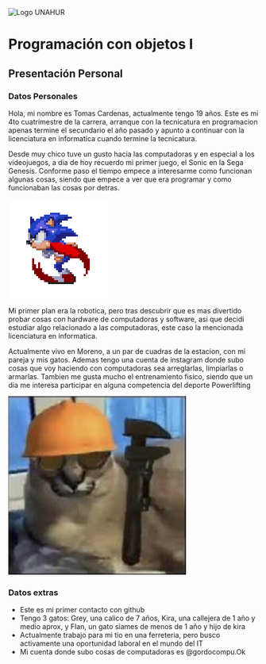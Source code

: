 ![Logo UNAHUR](./UNAHUR.png)

# Programación con objetos I
## Presentación Personal

### Datos Personales
Hola, mi nombre es Tomas Cardenas, actualmente tengo 19 años. Este es mi 4to cuatrimestre de la carrera, arranque con la tecnicatura en programacion apenas termine el secundario el año pasado
y apunto a continuar con la licenciatura en informatica cuando termine la tecnicatura.

Desde muy chico tuve un gusto hacia las computadoras y en especial a los videojuegos, a dia de hoy recuerdo mi primer juego, el Sonic en la Sega Genesis. Conforme paso el tiempo empece a 
interesarme como funcionan algunas cosas, siendo que empece a ver que era programar y como funcionaban las cosas por detras.

![sonic](./d5b88b45655b89b33ff6d1dc2df982ff_w200.gif)

Mi primer plan era la robotica, pero tras descubrir que es mas divertido probar cosas con hardware de computadoras y software, asi que decidi estudiar algo relacionado a las computadoras, 
este caso la mencionada licenciatura en informatica.

Actualmente vivo en Moreno, a un par de cuadras de la estacion, con mi pareja y mis gatos. Ademas tengo una cuenta de instagram donde subo cosas que voy haciendo con computadoras
sea arreglarlas, limpiarlas o armarlas. Tambien me gusta mucho el entrenamiento fisico, siendo que un dia me interesa participar en alguna competencia del deporte Powerlifting

![Floppa](./GR9lXlhWkAAQOc_.png)

### Datos extras
- Este es mi primer contacto con github
- Tengo 3 gatos: Grey, una calico de 7 años, Kira, una callejera de 1 año y medio aprox, y Flan, un gato siames de menos de 1 año y hijo de kira
- Actualmente trabajo para mi tio en una ferreteria, pero busco activamente una oportunidad laboral en el mundo del IT
- Mi cuenta donde subo cosas de computadoras es @gordocompu.Ok
